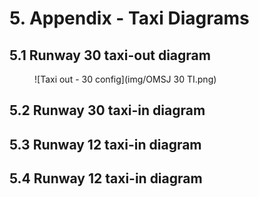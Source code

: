 # 5. Appendix - Taxi Diagrams
## 5.1 Runway 30 taxi-out diagram
<figure markdown>
![Taxi out - 30 config](img/OMSJ 30 TI.png)
</figure>

## 5.2 Runway 30 taxi-in diagram


## 5.3 Runway 12 taxi-in diagram


## 5.4 Runway 12 taxi-in diagram
